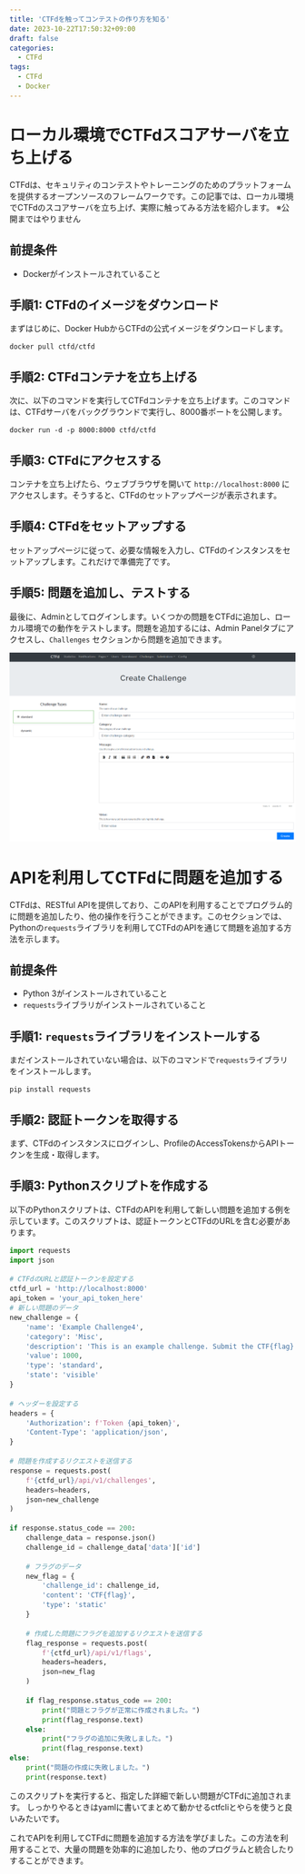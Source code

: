 ```yaml
---
title: 'CTFdを触ってコンテストの作り方を知る'
date: 2023-10-22T17:50:32+09:00
draft: false
categories:
  - CTFd
tags:
  - CTFd
  - Docker
---
```


# ローカル環境でCTFdスコアサーバを立ち上げる

CTFdは、セキュリティのコンテストやトレーニングのためのプラットフォームを提供するオープンソースのフレームワークです。この記事では、ローカル環境でCTFdのスコアサーバを立ち上げ、実際に触ってみる方法を紹介します。
※公開まではやりません

## 前提条件

- Dockerがインストールされていること

## 手順1: CTFdのイメージをダウンロード

まずはじめに、Docker HubからCTFdの公式イメージをダウンロードします。

```
docker pull ctfd/ctfd
```

## 手順2: CTFdコンテナを立ち上げる

次に、以下のコマンドを実行してCTFdコンテナを立ち上げます。このコマンドは、CTFdサーバをバックグラウンドで実行し、8000番ポートを公開します。

```
docker run -d -p 8000:8000 ctfd/ctfd
```

## 手順3: CTFdにアクセスする

コンテナを立ち上げたら、ウェブブラウザを開いて `http://localhost:8000` にアクセスします。そうすると、CTFdのセットアップページが表示されます。

## 手順4: CTFdをセットアップする

セットアップページに従って、必要な情報を入力し、CTFdのインスタンスをセットアップします。これだけで準備完了です。

## 手順5: 問題を追加し、テストする

最後に、Adminとしてログインします。いくつかの問題をCTFdに追加し、ローカル環境での動作をテストします。問題を追加するには、Admin Panelタブにアクセスし、`Challenges` セクションから問題を追加できます。

![screen](/images/1.png)

# APIを利用してCTFdに問題を追加する

CTFdは、RESTful APIを提供しており、このAPIを利用することでプログラム的に問題を追加したり、他の操作を行うことができます。このセクションでは、Pythonの`requests`ライブラリを利用してCTFdのAPIを通じて問題を追加する方法を示します。

## 前提条件

- Python 3がインストールされていること
- `requests`ライブラリがインストールされていること

## 手順1: `requests`ライブラリをインストールする

まだインストールされていない場合は、以下のコマンドで`requests`ライブラリをインストールします。

```
pip install requests
```

## 手順2: 認証トークンを取得する

まず、CTFdのインスタンスにログインし、ProfileのAccessTokensからAPIトークンを生成・取得します。

## 手順3: Pythonスクリプトを作成する

以下のPythonスクリプトは、CTFdのAPIを利用して新しい問題を追加する例を示しています。このスクリプトは、認証トークンとCTFdのURLを含む必要があります。

```python
import requests
import json

# CTFdのURLと認証トークンを設定する
ctfd_url = 'http://localhost:8000'
api_token = 'your_api_token_here'
# 新しい問題のデータ
new_challenge = {
    'name': 'Example Challenge4',
    'category': 'Misc',
    'description': 'This is an example challenge. Submit the CTF{flag}.',
    'value': 1000,
    'type': 'standard',
    'state': 'visible'
}

# ヘッダーを設定する
headers = {
    'Authorization': f'Token {api_token}',
    'Content-Type': 'application/json',
}

# 問題を作成するリクエストを送信する
response = requests.post(
    f'{ctfd_url}/api/v1/challenges',
    headers=headers,
    json=new_challenge
)

if response.status_code == 200:
    challenge_data = response.json()
    challenge_id = challenge_data['data']['id']
    
    # フラグのデータ
    new_flag = {
        'challenge_id': challenge_id,
        'content': 'CTF{flag}',
        'type': 'static'
    }
    
    # 作成した問題にフラグを追加するリクエストを送信する
    flag_response = requests.post(
        f'{ctfd_url}/api/v1/flags',
        headers=headers,
        json=new_flag
    )
    
    if flag_response.status_code == 200:
        print("問題とフラグが正常に作成されました。")
        print(flag_response.text)
    else:
        print("フラグの追加に失敗しました。")
        print(flag_response.text)
else:
    print("問題の作成に失敗しました。")
    print(response.text)
```

このスクリプトを実行すると、指定した詳細で新しい問題がCTFdに追加されます。
しっかりやるときはyamlに書いてまとめて動かせるctfcliとやらを使うと良いみたいです。

これでAPIを利用してCTFdに問題を追加する方法を学びました。この方法を利用することで、大量の問題を効率的に追加したり、他のプログラムと統合したりすることができます。
